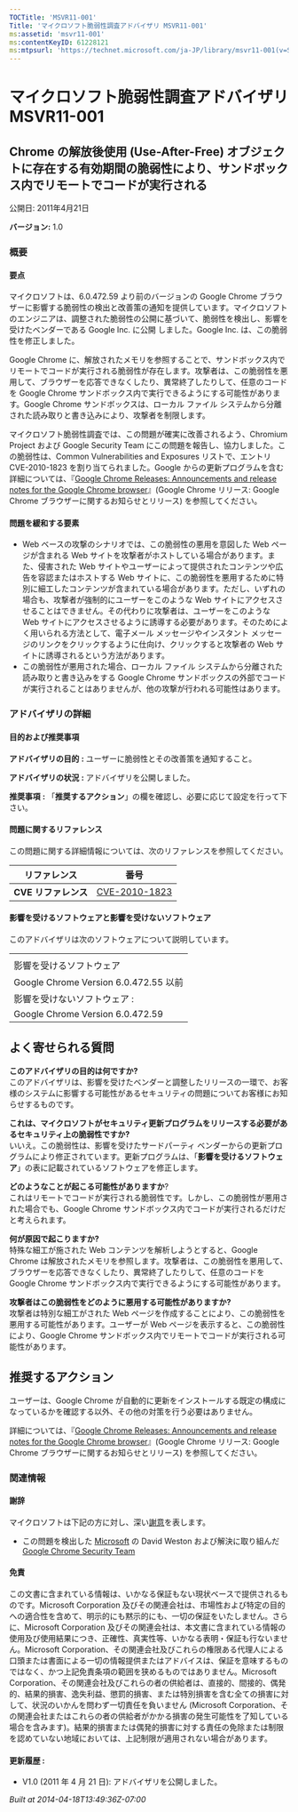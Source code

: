 ```yaml
---
TOCTitle: 'MSVR11-001'
Title: 'マイクロソフト脆弱性調査アドバイザリ MSVR11-001'
ms:assetid: 'msvr11-001'
ms:contentKeyID: 61228121
ms:mtpsurl: 'https://technet.microsoft.com/ja-JP/library/msvr11-001(v=Security.10)'
---
```




マイクロソフト脆弱性調査アドバイザリ MSVR11-001
===============================================

Chrome の解放後使用 (Use-After-Free) オブジェクトに存在する有効期間の脆弱性により、サンドボックス内でリモートでコードが実行される
---------------------------------------------------------------------------------------------------------------------------------

公開日: 2011年4月21日

**バージョン:** 1.0

### 概要

#### 要点

マイクロソフトは、6.0.472.59 より前のバージョンの Google Chrome ブラウザーに影響する脆弱性の検出と改善策の通知を提供しています。マイクロソフトのエンジニアは、調整された脆弱性の公開に基づいて、脆弱性を検出し、影響を受けたベンダーである Google Inc. に公開 しました。Google Inc. は、この脆弱性を修正しました。

Google Chrome に、解放されたメモリを参照することで、サンドボックス内でリモートでコードが実行される脆弱性が存在します。攻撃者は、この脆弱性を悪用して、ブラウザーを応答できなくしたり、異常終了したりして、任意のコードを Google Chrome サンドボックス内で実行できるようにする可能性があります。Google Chrome サンドボックスは、ローカル ファイル システムから分離された読み取りと書き込みにより、攻撃者を制限します。

マイクロソフト脆弱性調査では、この問題が確実に改善されるよう、Chromium Project および Google Security Team にこの問題を報告し、協力しました。この脆弱性は、Common Vulnerabilities and Exposures リストで、エントリ CVE-2010-1823 を割り当てられました。Google からの更新プログラムを含む詳細については、『[Google Chrome Releases: Announcements and release notes for the Google Chrome browser](https://googlechromereleases.blogspot.com/2010/09/stable-beta-channel-updates_14.html)』(Google Chrome リリース: Google Chrome ブラウザーに関するお知らせとリリース) を参照してください。

#### 問題を緩和する要素

-   Web ベースの攻撃のシナリオでは、この脆弱性の悪用を意図した Web ページが含まれる Web サイトを攻撃者がホストしている場合があります。また、侵害された Web サイトやユーザーによって提供されたコンテンツや広告を容認またはホストする Web サイトに、この脆弱性を悪用するために特別に細工したコンテンツが含まれている場合があります。ただし、いずれの場合も、攻撃者が強制的にユーザーをこのような Web サイトにアクセスさせることはできません。その代わりに攻撃者は、ユーザーをこのような Web サイトにアクセスさせるように誘導する必要があります。そのためによく用いられる方法として、電子メール メッセージやインスタント メッセージのリンクをクリックするように仕向け、クリックすると攻撃者の Web サイトに誘導されるという方法があります。
-   この脆弱性が悪用された場合、ローカル ファイル システムから分離された読み取りと書き込みをする Google Chrome サンドボックスの外部でコードが実行されることはありませんが、他の攻撃が行われる可能性はあります。

### アドバイザリの詳細

#### 目的および推奨事項

**アドバイザリの目的** **:** ユーザーに脆弱性とその改善策を通知すること。

**アドバイザリの状況** **:** アドバイザリを公開しました。

**推奨事項** **:** 「**推奨するアクション**」の欄を確認し、必要に応じて設定を行って下さい。

#### 問題に関するリファレンス

この問題に関する詳細情報については、次のリファレンスを参照してください。

| リファレンス             | 番号                                                                             |
|--------------------------|----------------------------------------------------------------------------------|
| **CVE** **リファレンス** | [CVE-2010-1823](https://www.cve.mitre.org/cgi-bin/cvename.cgi?name=cve-2010-1823) |

#### 影響を受けるソフトウェアと影響を受けないソフトウェア

このアドバイザリは次のソフトウェアについて説明しています。

|                                       |
|---------------------------------------|
|                                       |
| 影響を受けるソフトウェア              |
| Google Chrome Version 6.0.472.55 以前 |
| 影響を受けないソフトウェア :          |
| Google Chrome Version 6.0.472.59      |

よく寄せられる質問
------------------

 
**このアドバイザリの目的は何ですか?**      
このアドバイザリは、影響を受けたベンダーと調整したリリースの一環で、お客様のシステムに影響する可能性があるセキュリティの問題についてお客様にお知らせするものです。

**これは、マイクロソフトがセキュリティ更新プログラムをリリースする必要があるセキュリティ上の脆弱性ですか?**      
いいえ。この脆弱性は、影響を受けたサードパーティ ベンダーからの更新プログラムにより修正されています。更新プログラムは、「**影響を受けるソフトウェア**」の表に記載されているソフトウェアを修正します。

**どのようなことが起こる可能性がありますか**?      
これはリモートでコードが実行される脆弱性です。しかし、この脆弱性が悪用された場合でも、Google Chrome サンドボックス内でコードが実行されるだけだと考えられます。

**何が原因で起こりますか?**      
特殊な細工が施された Web コンテンツを解析しようとすると、Google Chrome は解放されたメモリを参照します。攻撃者は、この脆弱性を悪用して、ブラウザーを応答できなくしたり、異常終了したりして、任意のコードを Google Chrome サンドボックス内で実行できるようにする可能性があります。

**攻撃者はこの脆弱性をどのように悪用する可能性がありますか?**     
攻撃者は特別な細工がされた Web ページを作成することにより、この脆弱性を悪用する可能性があります。ユーザーが Web ページを表示すると、この脆弱性により、Google Chrome サンドボックス内でリモートでコードが実行される可能性があります。

推奨するアクション
------------------

 
ユーザーは、Google Chrome が自動的に更新をインストールする既定の構成になっているかを確認する以外、その他の対策を行う必要はありません。

詳細については、『[Google Chrome Releases: Announcements and release notes for the Google Chrome browser](https://googlechromereleases.blogspot.com/2010/09/stable-beta-channel-updates_14.html)』(Google Chrome リリース: Google Chrome ブラウザーに関するお知らせとリリース) を参照してください。

### 関連情報

#### 謝辞

マイクロソフトは下記の方に対し、深い[謝意](https://technet.microsoft.com/security/bulletin/policy)を表します。

-   この問題を検出した [Microsoft](https://www.microsoft.com) の David Weston および解決に取り組んだ [Google Chrome Security Team](https://www.google.com/corporate/security.html)

#### 免責

この文書に含まれている情報は、いかなる保証もない現状ベースで提供されるものです。Microsoft Corporation 及びその関連会社は、市場性および特定の目的への適合性を含めて、明示的にも黙示的にも、一切の保証をいたしません。さらに、Microsoft Corporation 及びその関連会社は、本文書に含まれている情報の使用及び使用結果につき、正確性、真実性等、いかなる表明・保証も行ないません。Microsoft Corporation、その関連会社及びこれらの権限ある代理人による口頭または書面による一切の情報提供またはアドバイスは、保証を意味するものではなく、かつ上記免責条項の範囲を狭めるものではありません。Microsoft Corporation、その関連会社及びこれらの者の供給者は、直接的、間接的、偶発的、結果的損害、逸失利益、懲罰的損害、または特別損害を含む全ての損害に対して、状況のいかんを問わず一切責任を負いません (Microsoft Corporation、その関連会社またはこれらの者の供給者がかかる損害の発生可能性を了知している場合を含みます)。結果的損害または偶発的損害に対する責任の免除または制限を認めていない地域においては、上記制限が適用されない場合があります。

#### 更新履歴 :

-   V1.0 (2011 年 4 月 21 日): アドバイザリを公開しました。

*Built at 2014-04-18T13:49:36Z-07:00*
